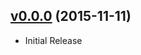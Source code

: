 ## [v0.0.0](https://github.com/bsara/multi-select-dropdown.js/tree/v0.0.0) (2015-11-11)

* Initial Release
